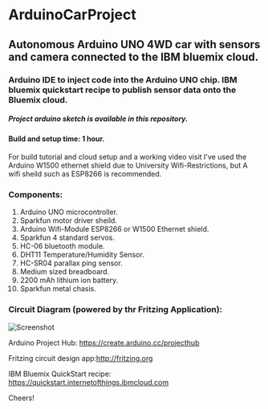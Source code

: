# ArduinoCarProject

## Autonomous Arduino UNO 4WD car with sensors and camera connected to the IBM bluemix cloud.

### Arduino IDE to inject code into the Arduino UNO chip. IBM bluemix quickstart recipe to publish sensor data onto the Bluemix cloud.

##### Project arduino sketch is available in this repository.

#### Build and setup time: 1 hour.
For build tutorial and cloud setup and a working video visit
I've used the Arduino W1500 ethernet shield due to University Wifi-Restrictions, but A wifi sheild such as ESP8266 is recommended.

### Components:
1. Arduino UNO microcontroller.
2. Sparkfun motor driver sheild.
3. Arduino Wifi-Module ESP8266 or W1500 Ethernet shield.
4. Sparkfun 4 standard servos.
5. HC-06 bluetooth module.
6. DHT11 Temperature/Humidity Sensor. 
7. HC-SR04 parallax ping sensor.
8. Medium sized breadboard.
9. 2200 mAh lithium ion battery.
10. Sparkfun metal chasis.

### Circuit Diagram (powered by thr Fritzing Application): 

![Screenshot](circuitdesign.png)

Arduino Project Hub: https://create.arduino.cc/projecthub

Fritzing circuit design app:http://fritzing.org

IBM Bluemix QuickStart recipe: https://quickstart.internetofthings.ibmcloud.com

Cheers!

